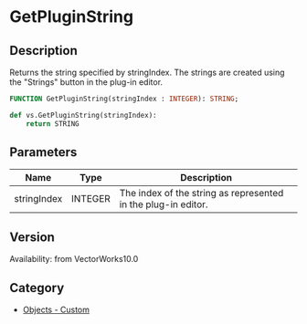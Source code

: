 # GetPluginString

## Description
Returns the string specified by stringIndex. The strings are created using the &quot;Strings&quot; button in the plug-in editor.

```pascal
FUNCTION GetPluginString(stringIndex : INTEGER): STRING;
```

```python
def vs.GetPluginString(stringIndex):
    return STRING
```

## Parameters
|Name|Type|Description|
|---|---|---|
|stringIndex|INTEGER|The index of the string as represented in the plug-in editor.|

## Version
Availability: from VectorWorks10.0

## Category
* [Objects - Custom](../Categories/Objects%20-%20Custom.md)
